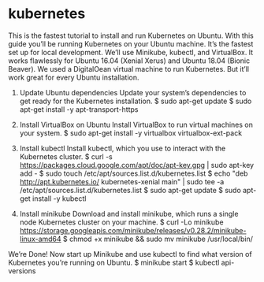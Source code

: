 # kubernetes
This is the fastest tutorial to install and run Kubernetes on Ubuntu. 
With this guide you’ll be running Kubernetes on your Ubuntu machine. It’s the fastest set up for local development.
We’ll use Minikube, kubectl, and VirtualBox.
It works flawlessly for Ubuntu 16.04 (Xenial Xerus) and Ubuntu 18.04 (Bionic Beaver).
We used a DigitalOean virtual machine to run Kubernetes. But it’ll work great for every Ubuntu installation.
1. Update Ubuntu dependencies
Update your system’s dependencies to get ready for the Kubernetes installation.
$ sudo apt-get update
$ sudo apt-get install -y apt-transport-https

2. Install VirtualBox on Ubuntu
Install VirtualBox to run virtual machines on your system.
$ sudo apt-get install -y virtualbox virtualbox-ext-pack

3. Install kubectl
Install kubectl, which you use to interact with the Kubernetes cluster.
$ curl -s https://packages.cloud.google.com/apt/doc/apt-key.gpg | sudo apt-key add -
$ sudo touch /etc/apt/sources.list.d/kubernetes.list 
$ echo "deb http://apt.kubernetes.io/ kubernetes-xenial main" | sudo tee -a /etc/apt/sources.list.d/kubernetes.list
$ sudo apt-get update
$ sudo apt-get install -y kubectl

4. Install minikube
Download and install minikube, which runs a single node Kubernetes cluster on your machine.
$ curl -Lo minikube https://storage.googleapis.com/minikube/releases/v0.28.2/minikube-linux-amd64
$ chmod +x minikube && sudo mv minikube /usr/local/bin/

We’re Done!
Now start up Minikube and use kubectl to find what version of Kubernetes you’re running on Ubuntu.
$ minikube start
$ kubectl api-versions

